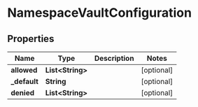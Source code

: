 

# NamespaceVaultConfiguration


## Properties

Name | Type | Description | Notes
------------ | ------------- | ------------- | -------------
**allowed** | **List&lt;String&gt;** |  |  [optional]
**_default** | **String** |  |  [optional]
**denied** | **List&lt;String&gt;** |  |  [optional]



